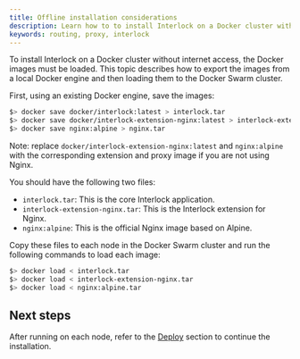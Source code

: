 ```yaml
---
title: Offline installation considerations
description: Learn how to to install Interlock on a Docker cluster without internet access.
keywords: routing, proxy, interlock
---
```


To install Interlock on a Docker cluster without internet access, the Docker images must be loaded.  This topic describes how to export the images from a local Docker
engine and then loading them to the Docker Swarm cluster.

First, using an existing Docker engine, save the images:

```bash
$> docker save docker/interlock:latest > interlock.tar
$> docker save docker/interlock-extension-nginx:latest > interlock-extension-nginx.tar
$> docker save nginx:alpine > nginx.tar
```

Note: replace `docker/interlock-extension-nginx:latest` and `nginx:alpine` with the corresponding
extension and proxy image if you are not using Nginx.

You should have the following two files:

- `interlock.tar`: This is the core Interlock application.
- `interlock-extension-nginx.tar`: This is the Interlock extension for Nginx.
- `nginx:alpine`: This is the official Nginx image based on Alpine.

Copy these files to each node in the Docker Swarm cluster and run the following commands to load each image:

```bash
$> docker load < interlock.tar
$> docker load < interlock-extension-nginx.tar
$> docker load < nginx:alpine.tar
```

## Next steps
After running on each node, refer to the [Deploy](./index.md) section to
continue the installation.
